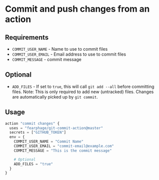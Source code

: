 # Commit and push changes from an action

## Requirements

* `COMMIT_USER_NAME` - Name to use to commit files
* `COMMIT_USER_EMAIL` - Email address to use to commit files
* `COMMIT_MESSAGE` - commit message

## Optional

* `ADD_FILES` - If set to `true`, this will call `git add --all` before committing files. Note: This is
  only required to add new (untracked) files. Changes are automatically picked up by `git commit`.

## Usage

```terraform
action "commit changes" {
  uses = "fearphage/git-commit-action@master"
  secrets = ["GITHUB_TOKEN"]
  env = {
    COMMIT_USER_NAME = "Commit Name"
    COMMIT_USER_EMAIL = "commit-email@example.com"
    COMMIT_MESSAGE = "This is the commit message"

    # Optional
    ADD_FILES = "true"
  }
}
```
